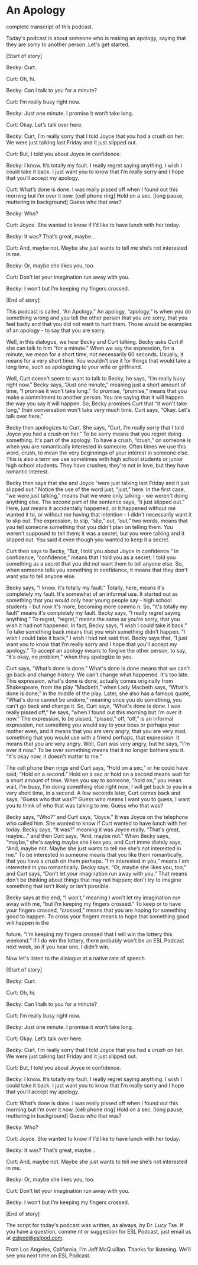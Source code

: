 # An Apology

complete transcript of this podcast.

Today's podcast is about someone who is making an apology, saying that they are sorry to another person.  Let's get started.

[Start of story]

Becky:  Curt.

Curt:  Oh, hi.

Becky:  Can I talk to you for a minute?

Curt:  I’m really busy right now.

Becky:  Just one minute.  I promise it won’t take long.

Curt:  Okay.  Let’s talk over here.

Becky:  Curt, I’m really sorry that I told Joyce that you had a crush on her.  We were just talking last Friday and it just slipped out.

Curt:  But, I told you about Joyce in confidence.

Becky:  I know.  It’s totally my fault.  I really regret saying anything.  I wish I could take it back.  I just want you to know that I’m really sorry and I hope that you’ll accept my apology.

 Curt:  What’s done is done.  I was really pissed off when I found out this morning but I’m over it now.  [cell phone ring]  Hold on a sec.  [long pause, muttering in background]  Guess who that was?

Becky:  Who?

Curt:  Joyce.  She wanted to know if I’d like to have lunch with her today.

Becky:  It was?  That’s great, maybe…

Curt:  And, maybe not.  Maybe she just wants to tell me she’s not interested in me.

Becky:  Or, maybe she likes you, too.

Curt:  Don’t let your imagination run away with you.

Becky:  I won’t but I’m keeping my fingers crossed.

[End of story]

This podcast is called, “An Apology.”  An apology, “apology,” is when you do something wrong and you tell the other person that you are sorry, that you feel badly and that you did not want to hurt them.  Those would be examples of an apology - to say that you are sorry.

Well, in this dialogue, we hear Becky and Curt talking.  Becky asks Curt if she can talk to him “for a minute.”  When we say the expression, for a minute, we mean for a short time, not necessarily 60 seconds.  Usually, it means for a very short time.  You wouldn't use it for things that would take a long time, such as apologizing to your wife or girlfriend.

Well, Curt doesn't seem to want to talk to Becky, he says, “I’m really busy right now.”  Becky says, “Just one minute,” meaning just a short amount of time, “I promise it won’t take long.”  To promise, “promise,” means that you make a commitment to another person.  You are saying that it will happen the way you say it will happen.  So, Becky promises Curt that “it won't take long,” their conversation won't take very much time.  Curt says, “Okay.  Let's talk over here.”

 Becky then apologizes to Curt.  She says, “Curt, I’m really sorry that I told Joyce you had a crush on her.”  To be sorry means that you regret doing something. It's part of the apology.  To have a crush, “crush,” on someone is when you are romantically interested in someone.  Often times we use this word, crush, to mean the very beginnings of your interest in someone else.  This is also a term we use sometimes with high school students or junior high school students. They have crushes; they're not in love, but they have romantic interest.

Becky then says that she and Joyce “were just talking last Friday and it just slipped out.”  Notice the use of the word just, “just,” here.  In the first case, “we were just talking,” means that we were only talking - we weren't doing anything else.  The second part of the sentence says, “it just slipped out.”  Here, just means it accidentally happened, or it happened without me wanted it to, or without me having that intention - I didn't necessarily want it to slip out.  The expression, to slip, “slip,” out, “out,” two words, means that you tell someone something that you didn't plan on telling them.  You weren't supposed to tell them; it was a secret, but you were talking and it slipped out.  You said it even though you wanted to keep it a secret.

Curt then says to Becky, “But, I told you about Joyce in confidence.”  In confidence, “confidence,” means that I told you as a secret; I told you something as a secret that you did not want them to tell anyone else.  So, when someone tells you something in confidence, it means that they don't want you to tell anyone else.

Becky says, “I know.  It’s totally my fault.”  Totally, here, means it's completely my fault.  It's somewhat of an informal use.  It started out as something that you would only hear young people say - high school students - but now it's more, becoming more commo n.  So, “it's totally my fault” means it's completely my fault.  Becky says, “I really regret saying anything.”  To regret, “regret,” means the same as you're sorry, that you wish it had not happened.  In fact, Becky says, “I wish I could take it back.”  To take something back means that you wish something didn't happen.  “I wish I could take it back,” I wish I had not said that. Becky says that, “I just want you to know that I’m really sorry and I hope that you’ll accept my apology.”  To accept an apology means to forgive the other person, to say, “it's okay, no problem,” when they apologize to you.

 Curt says, “What’s done is done.”  What's done is done means that we can't go back and change history.  We can't change what happened.  It's too late.  This expression, what's done is done, actually comes originally from Shakespeare, from the play “Macbeth,” when Lady Macbeth says, “What's done is done,” in the middle of the play.  Later, she also has a famous quote, “What's done cannot be undone,” meaning once you do something, you can't go back and change it.  So, Curt says, “What's done is done.  I was really pissed off,” he says, “when I found out this morning but I’m over it now.”  The expression, to be pissed, “pissed,” off, “off,” is an informal expression, not something you would say to your boss or perhaps your mother even, and it means that you are very angry, that you are very mad, something that you would use with a friend perhaps, that expression. It means that you are very angry.  Well, Curt was very angry, but he says, “I'm over it now.”  To be over something means that it no longer bothers you it.  “It's okay now, it doesn't matter to me.”

The cell phone then rings and Curt says, “Hold on a sec,” or he could have said, “Hold on a second.”  Hold on a sec or hold on a second means wait for a short amount of time.  When you say to someone, “hold on,” you mean wait, I'm busy, I'm doing something else right now; I will get back to you in a very short time, in a second.  A few seconds later, Curt comes back and says, “Guess who that was?” Guess who means I want you to guess, I want you to think of who that was talking to me.  Guess who that was?

Becky says, “Who?” and Curt says, “Joyce.”  It was Joyce on the telephone who called him.  She wanted to know if Curt wanted to have lunch with her today. Becky says, “It was?” meaning it was Joyce really.   “That's great, maybe...” and then Curt says, “And, maybe not.”  When Becky says, “maybe,” she's saying maybe she likes you, and Curt imme diately says, “And, maybe not.  Maybe she just wants to tell me she’s not interested in me.”  To be interested in someone means that you like them romantically, that you have a crush on them perhaps. “I'm interested in you,” means I am interested in you romantically.  Becky says, “Or, maybe she likes you, too,” and Curt says, “Don’t let your imagination run away with you.”  That means don't be thinking about things that may not happen; don't try to imagine something that isn't likely or isn't possible.

Becky says at the end, “I won’t,” meaning I won't let my imagination run away with me, “but I’m keeping my fingers crossed.”  To keep or to have your fingers crossed, “crossed,” means that you are hoping for something good to happen. To cross your fingers means to hope that something good will happen in the

 future.  “I'm keeping my fingers crossed that I will win the lottery this weekend.”  If I do win the lottery, there probably won't be an ESL Podcast next week, so if you hear one, I didn't win.

Now let's listen to the dialogue at a native rate of speech.

[Start of story]

Becky:  Curt.

Curt:  Oh, hi.

Becky:  Can I talk to you for a minute?

Curt:  I’m really busy right now.

Becky:  Just one minute.  I promise it won’t take long.

Curt:  Okay.  Let’s talk over here.

Becky:  Curt, I’m really sorry that I told Joyce that you had a crush on her.  We were just talking last Friday and it just slipped out.

Curt:  But, I told you about Joyce in confidence.

Becky:  I know.  It’s totally my fault.  I really regret saying anything.  I wish I could take it back.  I just want you to know that I’m really sorry and I hope that you’ll accept my apology.

Curt:  What’s done is done.  I was really pissed off when I found out this morning but I’m over it now.  [cell phone ring]  Hold on a sec.  [long pause, muttering in background]  Guess who that was?

Becky:  Who?

Curt:  Joyce.  She wanted to know if I’d like to have lunch with her today.

Becky:  It was?  That’s great, maybe…

 Curt:  And, maybe not.  Maybe she just wants to tell me she’s not interested in me.

Becky:  Or, maybe she likes you, too.

Curt:  Don’t let your imagination run away with you.

Becky:  I won’t but I’m keeping my fingers crossed.

[End of story]

The script for today's podcast was written, as always, by Dr. Lucy Tse.  If you have a question, comme nt or suggestion for ESL Podcast, just email us at eslpod@eslpod.com.

From Los Angeles, California, I'm Jeff McQ uillan.  Thanks for listening.  We'll see you next time on ESL Podcast.



